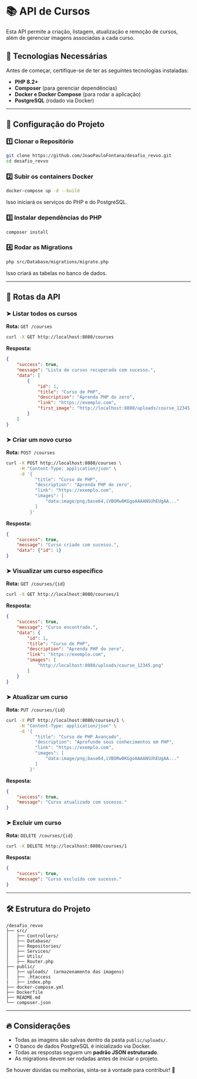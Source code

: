 # 📚 API de Cursos

Esta API permite a criação, listagem, atualização e remoção de cursos, além de gerenciar imagens associadas a cada curso.

## 🚀 Tecnologias Necessárias

Antes de começar, certifique-se de ter as seguintes tecnologias instaladas:

- **PHP 8.2+**
- **Composer** (para gerenciar dependências)
- **Docker e Docker Compose** (para rodar a aplicação)
- **PostgreSQL** (rodado via Docker)

---

## 📌 Configuração do Projeto

### 1️⃣ Clonar o Repositório
```sh
git clone https://github.com/JoaoPauloFontana/desafio_revvo.git
cd desafio_revvo
```

### 2️⃣ Subir os containers Docker
```sh
docker-compose up -d --build
```
Isso iniciará os serviços do PHP e do PostgreSQL.

### 3️⃣ Instalar dependências do PHP
```sh
composer install
```

### 4️⃣ Rodar as Migrations
```sh
php src/Database/migrations/migrate.php
```
Isso criará as tabelas no banco de dados.

---

## 📡 Rotas da API

### ➤ Listar todos os cursos
**Rota:** `GET /courses`
```sh
curl -X GET http://localhost:8080/courses
```
**Resposta:**
```json
{
    "success": true,
    "message": "Lista de cursos recuperada com sucesso.",
    "data": [
        {
            "id": 1,
            "title": "Curso de PHP",
            "description": "Aprenda PHP do zero",
            "link": "https://exemplo.com",
            "first_image": "http://localhost:8080/uploads/course_12345.png"
        }
    ]
}
```

### ➤ Criar um novo curso
**Rota:** `POST /courses`
```sh
curl -X POST http://localhost:8080/courses \
     -H "Content-Type: application/json" \
     -d '{
           "title": "Curso de PHP",
           "description": "Aprenda PHP do zero",
           "link": "https://exemplo.com",
           "images": [
               "data:image/png;base64,iVBORw0KGgoAAAANSUhEUgAA..."
           ]
         }'
```
**Resposta:**
```json
{
    "success": true,
    "message": "Curso criado com sucesso.",
    "data": {"id": 1}
}
```

### ➤ Visualizar um curso específico
**Rota:** `GET /courses/{id}`
```sh
curl -X GET http://localhost:8080/courses/1
```
**Resposta:**
```json
{
    "success": true,
    "message": "Curso encontrado.",
    "data": {
        "id": 1,
        "title": "Curso de PHP",
        "description": "Aprenda PHP do zero",
        "link": "https://exemplo.com",
        "images": [
            "http://localhost:8080/uploads/course_12345.png"
        ]
    }
}
```

### ➤ Atualizar um curso
**Rota:** `PUT /courses/{id}`
```sh
curl -X PUT http://localhost:8080/courses/1 \
     -H "Content-Type: application/json" \
     -d '{
           "title": "Curso de PHP Avançado",
           "description": "Aprofunde seus conhecimentos em PHP",
           "link": "https://exemplo.com",
           "images": [
               "data:image/png;base64,iVBORw0KGgoAAAANSUhEUgAA..."
           ]
         }'
```
**Resposta:**
```json
{
    "success": true,
    "message": "Curso atualizado com sucesso."
}
```

### ➤ Excluir um curso
**Rota:** `DELETE /courses/{id}`
```sh
curl -X DELETE http://localhost:8080/courses/1
```
**Resposta:**
```json
{
    "success": true,
    "message": "Curso excluído com sucesso."
}
```

---

## 🛠️ Estrutura do Projeto

```
/desafio_revvo
├── src/
│   ├── Controllers/
│   ├── Database/
│   ├── Repositories/
│   ├── Services/
│   ├── Utils/
│   ├── Router.php
├── public/
│   ├── uploads/  (armazenamento das imagens)
│   ├── .htaccess
|   ├── index.php 
├── docker-compose.yml
├── Dockerfile
├── README.md
└── composer.json
```

---

## 🔥 Considerações
- Todas as imagens são salvas dentro da pasta `public/uploads/`.
- O banco de dados PostgreSQL é inicializado via Docker.
- Todas as respostas seguem um **padrão JSON estruturado**.
- As migrations devem ser rodadas antes de iniciar o projeto.

Se houver dúvidas ou melhorias, sinta-se à vontade para contribuir! 🚀